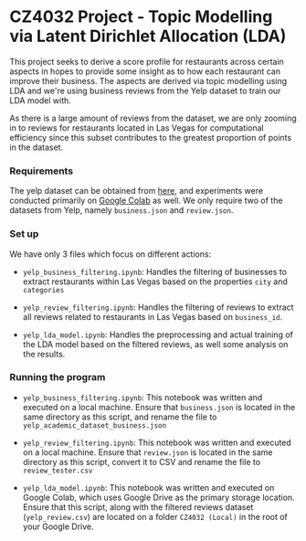 
# CZ4032 Project - Topic Modelling via Latent Dirichlet Allocation (LDA)

This project seeks to derive a score profile for restaurants across certain aspects in hopes to provide some insight as to how each restaurant can improve their business. The aspects are derived via topic modelling using LDA and we're using business reviews from the Yelp dataset to train our LDA model with.

As there is a large amount of reviews from the dataset, we are only zooming in to reviews for restaurants located in Las Vegas for computational efficiency since this subset contributes to the greatest proportion of points in the dataset.

### Requirements

The yelp dataset can be obtained from [here](https://www.yelp.com/dataset), and experiments were conducted primarily on [Google Colab](https://colab.research.google.com/) as well. We only require two of the datasets from Yelp, namely `business.json` and `review.json`.

### Set up

We have only 3 files which focus on different actions:

- `yelp_business_filtering.ipynb`: Handles the filtering of businesses to extract restaurants within Las Vegas based on the properties `city` and `categories`

- `yelp_review_filtering.ipynb`: Handles the filtering of reviews to extract all reviews related to restaurants in Las Vegas based on `business_id`.

- `yelp_lda_model.ipynb`: Handles the preprocessing and actual training of the LDA model based on the filtered reviews, as well some analysis on the results.

### Running the program

- `yelp_business_filtering.ipynb`: This notebook was written and executed on a local machine. Ensure that `business.json` is located in the same directory as this script, and rename the file to `yelp_academic_dataset_business.json`

- `yelp_review_filtering.ipynb`: This notebook was written and executed on a local machine. Ensure that `review.json` is located in the same directory as this script, convert it to CSV and rename the file to `review_tester.csv`

- `yelp_lda_model.ipynb`: This notebook was written and executed on Google Colab, which uses Google Drive as the primary storage location. Ensure that this script, along with the filtered reviews dataset (`yelp_review.csv`) are located on a folder `CZ4032 (Local)` in the root of your Google Drive.